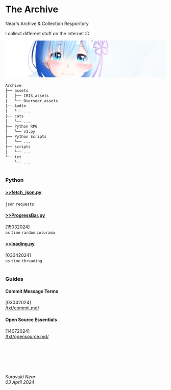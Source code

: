 # The Archive

Near's Archive & Collection Resporitory

I collect different stuff on the Internet :D

<img src="https://github.com/KuroyukiNear/KuroyukiNear/blob/main/assets/Banner1.png" />

```
Archive
├── assets
│   ├── IRIS_assets
│   └── Overseer_assets
├── Audio
│   └── ...
├── cats
│   └── ...
├── Python RPG
│   └── v1.py
├── Python Scripts
│   └── ...
├── scripts
│   └── ...
└── txt
    └── ...
```
#

### Python

#### [>>fetch_json.py](Python/fetch_json.py)

`json` `requests`

#### [>>ProgressBar.py](Python/ProgressBar.py)
[15032024]<br>
`os` `time` `random` `colorama`

#### [>>loading.py](Python/loading.py)
[03042024]<br>
`os` `time` `threading`

#

### Guides

#### Commit Message Terms
[03042024]<br>
[/txt/commit.md/](/txt/commit.md/)

#### Open Source Essentials
[14072024]<br>
[/txt/opensource.md/](/txt/opensource.md/)

#

<br><br><br>

###### Kuroyuki Near <br> 03 April 2024